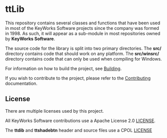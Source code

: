# ttLib

This repository contains several classes and functions that have been used in most of the KeyWorks Software projects since the company was formed in 1998. As such, it will appear as a sub-module in most repositories owned by **KeyWorks Software**.

The source code for the library is split into two primary directories. The **src/** directory contains code that should work on any platform. The **src/winsrc/** directory contains code that can only be used when compiling for Windows.

For information on how to build the project, see [Building](BUILD.md).

If you wish to contribute to the project, please refer to the [Contributing](CONTRIBUTING.md) documentation.

## License

There are multiple licenses used by this project.

All KeyWorks Software contributions use a Apache License 2.0 [LICENSE](LICENSE).

The **ttdib** and **ttshadebtn** header and source files use a CPOL [LICENSE](license_code_project.htm)
